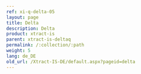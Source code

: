 ```yaml
---
ref: xi-q-delta-05
layout: page
title: Delta
description: Delta
product: xtract-is
parent: xtract-is-deltaq
permalink: /:collection/:path
weight: 5
lang: de_DE
old_url: /Xtract-IS-DE/default.aspx?pageid=delta
---
```

